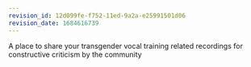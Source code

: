 ```yaml
---
revision_id: 12d099fe-f752-11ed-9a2a-e25991501d06
revision_date: 1684616739
---
```


A place to share your transgender vocal training related recordings for constructive criticism by the community